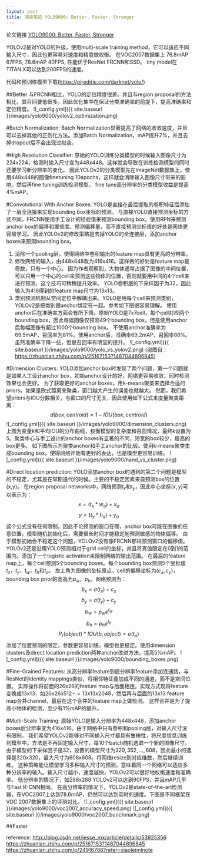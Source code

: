 ```yaml
---
layout: post
title: 阅读笔记 YOLO9000: Better, Faster, Stronger
---
```

论文链接 [YOLO9000: Better, Faster, Stronger](http://arxiv.org/abs/1612.08242)

YOLOv2是对YOLO的升级，使用multi-scale training method，它可以适应不同输入尺寸，因此也更容易对速度和精度做权衡。
在VOC2007数据集上 76.8mAP 67FPS, 78.6mAP 40FPS, 性能优于ResNet FRCNN和SSD。
tiny model在TITAN X可以达到200FPS的速度。

代码和预训练模型下载(https://pjreddie.com/darknet/yolo/)

##Better
与FRCNN相比，YOLO的定位精度很差。并且与region proposal的方法相比，其召回要低很多。因此优化集中在保证分类准确率的前提下，提高准确率和定位精度。
![_config.yml]({{ site.baseurl }}/images/yolo9000/yolov2_optimization.png)

#Batch Normalization: Batch Normalization显著提高了网络的收敛速度，并且可以去掉其他的正则化方法。添加Batch Normalization，mAP提升2%，并且去掉dropout后不会出现过拟合。

#High Resolution Classifier: 原始的YOLO训练分类模型的时候输入图像尺寸为224x224，检测时输入尺寸变为448x448。这样就会导致在训练检测模型的同时还要学习新分辨率的变化。
因此YOLOv2的分类模型先在ImageNet数据集上，使用448x448的图像finetuning 10epochs，这样就会消除输入图像尺寸带来的影响。然后再fine tuning训练检测模型。
fine tune高分辨率的分类模型收益是提高4%mAP。

#Convolutional With Anchor Boxes: YOLO是直接在最后提取的卷积特征后添加了一层全连接来实现bounding box坐标的预测。
与直接YOLO直接预测坐标的方式不同，FRCNN使用手工设计的经验值来预测bounding box。使用RPN来预测anchor box的偏移和置信度。预测偏移量，而不直接预测坐标值的好处是网络更容易学习。
因此YOLOv2的修改策略是去掉YOLO的全连接层，添加anchor boxes来预测bounding box。
1. 消除一个pooling层，使得网络中卷积输出的feature map具有更高的分辨率。
2. 修改网络的输入，由448x448改为416x416。这样做的好处是feature map是奇数，只有一个中心。
因为作者观察到，大物体通常占据了图像的中间位置，可以只用一个中心的cell来预测这些物体的位置，否则就要用中间的4个cell来进行预测，这个技巧可稍稍提升效率。
YOLO卷积层的下采样因子为32，因此输入为416得到的feature map尺寸为13x13。
3. 类别预测机制从空间定位中解耦出来。YOLO是用每个cell来预测类别，YOLOv2是把类别跟anchor绑定在一起。参考如下图很容易理解。
使用anchor后在准确率方面会有所下降。原始YOLO是7x7cell，每个cell对应两个bounding box，因此每幅图像仅预测49个bounding box。但是使用anchor后每幅图像有超过1000个bounding box。
不使用anchor准确率为69.5mAP，召回率为81%。使用anchor后，准确率69.2mAP，召回率88%。虽然准确率下降一些，但是召回率有明显的提升。
![_config.yml]({{ site.baseurl }}/images/yolo9000/yolo_vs_yolov2.png)
(盗图自：https://zhuanlan.zhihu.com/p/25167153?1487044896845)

#Dimension Clusters: YOLO添加anchor box时发现了两个问题，第一个问题就是如果人工设计anchor box，初始anchor设计的好，网络更容易收敛，同时检测效果也会更好。
为了获取更好的anchor boxes，用k-means聚类来选择合适的priors。如果是欧式距离来聚类，窗口越大产生的误差也就越大。
然而，我们希望priors与IOU分数相关，与窗口的尺寸无关，因此使用如下公式来度量聚类距离：
$$d(box,centroid) = 1 - IOU(box,centroid)$$
![_config.yml]({{ site.baseurl }}/images/yolo9000/dimension_clusters.png)
上图为变量$k$和平均IOU的分布曲线，权衡模型的复杂度和召回情况，最终$k$设置为5。聚类中心与手工设计的anchor boxes有显著的不同，短宽的box较少，瘦高的box更多。
如下图所示为聚类anchor和手工anchor的比较。使用k-means聚类生成bounding box，使得网络开始有更好的表达，也是模型更容易训练。
![_config.yml]({{ site.baseurl }}/images/yolo9000/hand_vs_cluster.png)

#Direct location prediction: YOLO添加anchor box时遇到的第二个问题是模型的不稳定，尤其是在早期迭代的时候。主要的不稳定因素来自预测box的位置(x,y)。
在region proposal networks中，网络预测$t_{x}$和$t_{y}$，因此中心坐标$(x,y)$可以表示为：
$$x=(t_{x}*w_{a}) + x_{a}$$
$$y=(t_{y}*h_{a}) + y_{a}$$
这个公式没有任何限制，因此不论预测的窗口在哪，anchor box可能在图像的任意位置。模型随机初始化后，需要很长时间才能稳定地预测敏感的物体偏移。
由于模型初始会不稳定这个问题，YOLOv2没有像FRCNN那样预测窗口的偏移值。YOLOv2还是沿用YOLO预测相对于grid cell的坐标，并且将真值限定在0到1的范围内。添加了一个logistic activation来限制网络的输出范围。
在最后的feature map上，每个cell预测5个bounding boxes。每个bounding box预测5个坐标值$t_{x}$，$t_{y}$，$t_{w}$，$t_{h}$和$t_{o}$。
左上角为图像的坐标原点，cell的偏移坐标为$(c_{x},c_{y})$，bounding box prior的宽高为$p_{w}$，$p_{h}$，网络预测为：
$$b_{x}=\sigma(t_{x}) + c_{x}$$
$$b_{y}=\sigma(t_{y}) + c_{y}$$
$$b_{w}=p_{w}e^{t_{w}}$$
$$b_{h}=p_{h}e^{t_{h}}$$
$$P_{r}(object)*IOU(b,object)=\sigma(t_{o})$$
添加了位置预测的限定，参数更容易训练，模型也更稳定。使用dimension clusters及direct location prediction两种anchor改进方法，提高5%mAP。
![_config.yml]({{ site.baseurl }}/images/yolo9000/bounding_boxes.png)

#Fine-Grained Features: 从高分辨率feature到底分辨率feature添加连通路，与ResNet的identity mappings类似，将相邻特征叠加成不同的通道，而不是空间位置。
实际操作将前面的26x26的feature map与后面相连。实现方式现将feature变换成13x13，如$26x26x512 -> 13x13x2048$，然后再与后面的13x13 feature map合并channel，最后在这个合并的feature map上做检测。
这样合并是为了提高小物体的检测，至少有1%mAP的提升。

#Multi-Scale Training: 原始YOLO是输入分辨率为448x448，添加anchor boxes后分辨率变为416x416。由于网络中只有卷积和pooling层，对输入尺寸没有限制。
我们希望YOLOv2能够对不同输入尺寸都具有鲁棒性，将尺度信息训练到模型中。方法是不再固定输入尺寸，每10个batch随机选取一个新的图像尺寸。
由于模型的下采样因子是32，设置的模型尺寸为${320,352,...,608}$，因此最小的选择是320x320，最大尺寸为608x608。将网络resize到对应维数，然后继续训练。
这种策略能让模型学习多种输入尺寸的预测，意味着同一个网络可以适应多种分辨率的输入。输入尺寸越小，速度越快，YOLOv2可以很好地权衡速度和准确率。
低分辨率的情况下，如288x288 YOLOv2可以达到90FPS，并且mAP几乎与Fast R-CNN相同。
在高分辨率的情况下，YOLOv2是state-of-the-art检测器，在VOC2007上达到78.6mAP，仍然可以达到实时的速度。下图是不同框架在VOC 2007数据集上的评测对比。
![_config.yml]({{ site.baseurl }}/images/yolo9000/voc2007_accuracy_speed.png)
![_config.yml]({{ site.baseurl }}/images/yolo9000/voc2007_bunchmark.png)


##Faster


reference:
http://blog.csdn.net/jesse_mx/article/details/53925356
https://zhuanlan.zhihu.com/p/25167153?1487044896845
https://zhuanlan.zhihu.com/p/24916786?refer=xiaoleimlnote
